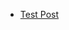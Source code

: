 <!-- BLOG-POST-LIST:START -->
- [Test Post](https://dev.to/itszed0/test-post-490g)
<!-- BLOG-POST-LIST:END -->
